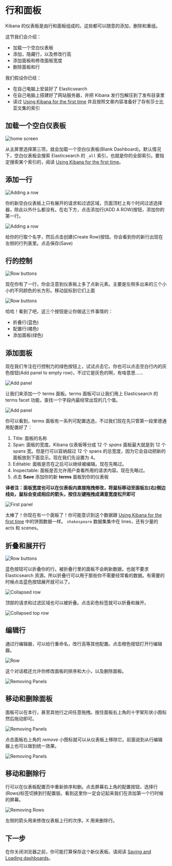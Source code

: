 # 行和面板

Kibana 的仪表板是由行和面板组成的。这些都可以随意的添加，删除和重组。

这节我们会介绍：

* 加载一个空白仪表板
* 添加，隐藏行，以及修改行高
* 添加面板和修改面板宽度
* 删除面板和行

我们假设你已经：

* 在自己电脑上安装好了 Elasticsearch
* 在自己电脑上搭建好了网站服务器，并把 Kibana 发行包解压到了发布目录里
* 读过 [Using Kibana for the first time](http://www.elasticsearch.org/guide/en/kibana/current/using-kibana-for-the-first-time.html) 并且按照文章内容准备好了存有莎士比亚文集的索引

## 加载一个空白仪表板

![home screen](http://www.elasticsearch.org/guide/en/kibana/current/tutorials/rows_panels/home.png)

从主屏里选择第三项，就会加载一个空白仪表板(Blank Dashboard)。默认情况下，空白仪表板会搜索 Elasticsearch 的 `_all` 索引，也就是你的全部索引。要指定搜索某个索引的，阅读 [Using Kibana for the first time](http://www.elasticsearch.org/guide/en/kibana/current/using-kibana-for-the-first-time.html)。

## 添加一行

![Adding a row](http://www.elasticsearch.org/guide/en/kibana/current/tutorials/rows_panels/Addingrow.png)

你的新空白仪表板上只有展开的请求和过滤区域，页面顶栏上有个时间过滤选择器，除此以外什么都没有。在右下方，点击添加行(ADD A ROW)按钮，添加你的第一行。

![Adding a row](http://www.elasticsearch.org/guide/en/kibana/current/tutorials/rows_panels/addedrow.png)

给你的行取个名字，然后点击创建(Create Row)按钮。你会看到你的新行出现在左侧的行列表里。点击保存(Save)

## 行的控制

![Row buttons](http://www.elasticsearch.org/guide/en/kibana/current/tutorials/rows_panels/rowbuttons.png)

现在你有了一行，你会注意到仪表板上多了点新元素。主要是左侧多出来的三个小小的不同颜色的长方形。移动鼠标到它们上面

![Row buttons](http://www.elasticsearch.org/guide/en/kibana/current/tutorials/rows_panels/buttons_expanded.png)

哈哈！看到了吧，这三个按钮是让你做这三件事情的：

* 折叠行(蓝色)
* 配置行(橘色)
* 添加面板(绿色)

## 添加面板

现在我们专注在行控制力的绿色按钮上，试试点击它。你也可以点击空白行内的灰色按钮(Add panel to empty row)，不过它是灰色的啊，有啥意思……

![Add panel](http://www.elasticsearch.org/guide/en/kibana/current/tutorials/rows_panels/addpanel.png)

让我们来添加一个 terms 面板。terms 面板可以让我们用上 Elasticsearch 的 terms facet 功能，查找一个字段内最经常出现的几个值。

![Add panel](http://www.elasticsearch.org/guide/en/kibana/current/tutorials/rows_panels/terms_settings.png)

你可以看到，terms 面板有一系列可配置选选，不过我们现在先只管第一段里德通用配置好了：

1. Title: 面板的名称
2. Span: 面板的宽度。Kibana 仪表板等分成 12 个 *spans*
   面板最大就是到 12 个 spans 宽。但是行可以容纳超过 12 个 spans 的总宽度，因为它会自动把新的面板放到下面显示。现在我们先设置为 4。
3. Editable: 面板是否在之后可以继续被编辑。现在先略过。
4. Inspectable: 面板是否允许用户查看所用的请求内容。现在先略过。
5. 点击 **Save** 添加你的新 **terms** 面板到你的仪表板

**译者注：面板宽度也可以在仪表板内直接拖拽修改，将鼠标移动至面板左(右)侧边线处，鼠标会变成相应的箭头，按住左键拖拽成满意宽度松开即可**

![First panel](http://www.elasticsearch.org/guide/en/kibana/current/tutorials/rows_panels/firstpanel.png)

太棒了！你现在有一个面板了！你可能意识到这个数据跟 [Using Kibana for the first time](http://www.elasticsearch.org/guide/en/kibana/current/using-kibana-for-the-first-time.html) 中的饼图数据一样。 `shakespeare` 数据集集中在 lines，还有少量的 acts 和 scenes。

## 折叠和展开行

![Row buttons](http://www.elasticsearch.org/guide/en/kibana/current/tutorials/rows_panels/buttons_expanded.png)

蓝色按钮可以折叠你的行。被折叠行里的面板不会刷新数据，也就不要求 Elasticsearch 资源。所以折叠行可以用于那些你不需要经常看的数据。有需要的时候点击蓝色按钮展开就可以了。

![Collapsed row](http://www.elasticsearch.org/guide/en/kibana/current/tutorials/rows_panels/collapsed.png)

顶部的请求和过滤区域也可以被折叠。点击彩色标签就可以折叠和展开。

![Collapsed top row](http://www.elasticsearch.org/guide/en/kibana/current/tutorials/rows_panels/toprowscollapsed.png)

## 编辑行

通过行编辑器，可以给行重命名，改行高等其他配置。点击橙色按钮打开行编辑器。

![Row](http://www.elasticsearch.org/guide/en/kibana/current/tutorials/rows_panels/roweditor.png)

这个对话框还允许你修改面板的排序和大小，以及删除面板。

![Removing Panels](http://www.elasticsearch.org/guide/en/kibana/current/tutorials/rows_panels/rowpanels.png)

## 移动和删除面板

面板可以在本行，甚至其他行之间任意拖拽。按住面板右上角的十字架形状小图标然后拖动即可。

![Removing Panels](http://www.elasticsearch.org/guide/en/kibana/current/tutorials/rows_panels/movepanel.png)

点击面板右上角的 *remove* 小图标就可以从仪表板上移除它。前面说到从行编辑器上也可以做到统一效果。

![Removing Panels](http://www.elasticsearch.org/guide/en/kibana/current/tutorials/rows_panels/removing_panels.png)

## 移动和删除行

行可以在仪表板配置页中重新排序和删。点击屏幕右上角的配置按钮，选择行(Rows)标签切换到行配置层。看到这里你一定会记起来我们在添加第一个行时候的屏幕。

![Removing Rows](http://www.elasticsearch.org/guide/en/kibana/current/tutorials/rows_panels/rowmove.png)

左侧的箭头用来修改仪表板上行的次序。X 用来删除行。

## 下一步

在你关闭浏览器之前，你可能打算保存这个新仪表板。请阅读 [Saving and Loading dashboards](http://www.elasticsearch.org/guide/en/kibana/current/saving-and-loading-dashboards.html)。
